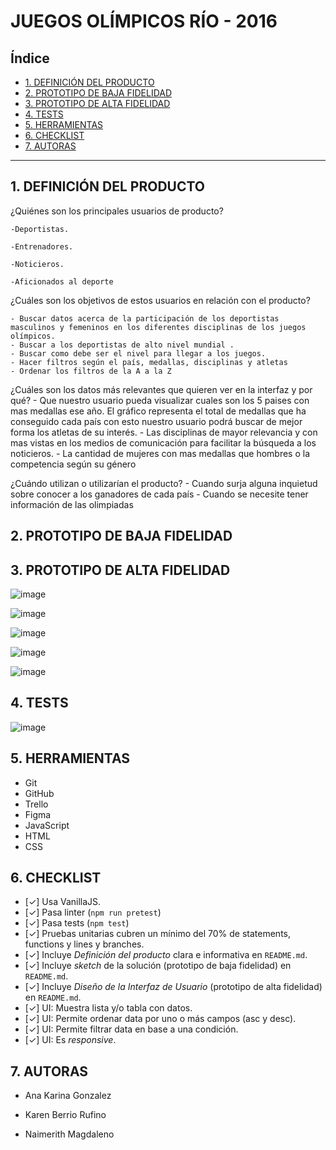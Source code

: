 # JUEGOS OLÍMPICOS RÍO - 2016

## Índice

* [1. DEFINICIÓN DEL PRODUCTO](#1-DEFINICIÓN-DEL-PRODUCTO)
* [2. PROTOTIPO DE BAJA FIDELIDAD](#2-PROTOTIPO-DE-BAJA-FIDELIDAD)
* [3. PROTOTIPO DE ALTA FIDELIDAD](#3-PROTOTIPO-DE-ALTA-FIDELIDAD)
* [4. TESTS](#4-TESTS)
* [5. HERRAMIENTAS](#5-HERRAMIENTAS)
* [6. CHECKLIST](#6-CHECKLIST)
* [7. AUTORAS](#7-AUTORAS)

***

## 1. DEFINICIÓN DEL PRODUCTO

  ¿Quiénes son los principales usuarios de producto?
    
    -Deportistas.
    
    -Entrenadores.
    
    -Noticieros.
    
    -Aficionados al deporte

  ¿Cuáles son los objetivos de estos usuarios en relación con el producto?
  
    - Buscar datos acerca de la participación de los deportistas masculinos y femeninos en los diferentes disciplinas de los juegos olímpicos.
    - Buscar a los deportistas de alto nivel mundial .
    - Buscar como debe ser el nivel para llegar a los juegos.
    - Hacer filtros según el país, medallas, disciplinas y atletas
    - Ordenar los filtros de la A a la Z

  ¿Cuáles son los datos más relevantes que quieren ver en la interfaz y por qué?
    - Que nuestro usuario pueda visualizar cuales son los 5 paises con mas medallas ese año. El gráfico representa el total de medallas que ha conseguido cada país con esto   nuestro usuario podrá buscar de mejor forma los atletas de su interés.
    - Las disciplinas de mayor relevancia y con mas vistas en los medios de comunicación para facilitar la búsqueda a los noticieros.
    - La cantidad de mujeres con mas medallas que hombres o la competencia según su género

  ¿Cuándo utilizan o utilizarían el producto?
    - Cuando surja alguna inquietud sobre conocer a los ganadores de cada país
    - Cuando se necesite tener información de las olimpiadas

## 2. PROTOTIPO DE BAJA FIDELIDAD



## 3. PROTOTIPO DE ALTA FIDELIDAD

![image](https://user-images.githubusercontent.com/91863929/145941109-37e650db-cb75-42e2-b3d7-a90bde1eb36b.png)

![image](https://user-images.githubusercontent.com/91863929/145941214-4010d29a-9155-48eb-909e-98d88eb7534a.png)

![image](https://user-images.githubusercontent.com/91863929/145941312-1f3c9289-d245-419b-a80d-fb2591d17bd1.png)

![image](https://user-images.githubusercontent.com/91863929/145941598-d72f16ec-aef2-40a6-b36b-41c14935aec2.png)

![image](https://user-images.githubusercontent.com/91863929/145941670-d6e50475-fd03-4db5-9fc8-967c36036575.png)

## 4. TESTS

![image](https://user-images.githubusercontent.com/91863929/145940435-9fe6b171-908e-4de8-b1a7-fb7e65c12ae8.png)

## 5. HERRAMIENTAS

  * Git
  * GitHub
  * Trello
  * Figma
  * JavaScript
  * HTML
  * CSS

## 6. CHECKLIST

  * [✓] Usa VanillaJS.
  * [✓] Pasa linter (`npm run pretest`)
  * [✓] Pasa tests (`npm test`)
  * [✓] Pruebas unitarias cubren un mínimo del 70% de statements, functions y
    lines y branches.
  * [✓] Incluye _Definición del producto_ clara e informativa en `README.md`.
  * [✓] Incluye _sketch_ de la solución (prototipo de baja fidelidad) en
    `README.md`.
  * [✓] Incluye _Diseño de la Interfaz de Usuario_ (prototipo de alta fidelidad)
    en `README.md`.
  * [✓] UI: Muestra lista y/o tabla con datos.
  * [✓] UI: Permite ordenar data por uno o más campos (asc y desc).
  * [✓] UI: Permite filtrar data en base a una condición.
  * [✓] UI: Es _responsive_.


## 7. AUTORAS

  - Ana Karina Gonzalez

  - Karen Berrio Rufino

  - Naimerith Magdaleno
